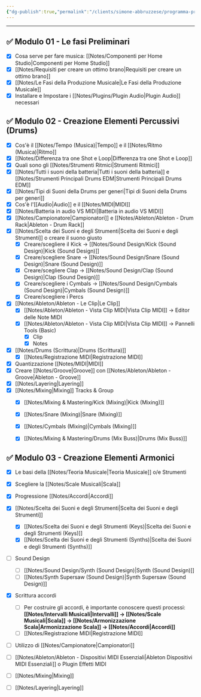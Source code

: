 ```yaml
---
{"dg-publish":true,"permalink":"/clients/simone-abbruzzese/programma-produzione-musicale-con-ableton-simone-abbruzzese/"}
---
```




---
## ✅ Modulo 01 - Le fasi Preliminari

- [x] Cosa serve per fare musica: [[Notes/Componenti per Home Studio\|Componenti per Home Studio]]
- [x] [[Notes/Requisiti per creare un ottimo brano\|Requisiti per creare un ottimo brano]]
- [x] [[Notes/Le Fasi della Produzione Musicale\|Le Fasi della Produzione Musicale]]
- [x] Installare e Impostare i [[Notes/Plugins/Plugin Audio\|Plugin Audio]] necessari

## ✅ Modulo 02 - Creazione Elementi Percussivi (Drums)

- [x] Cos'è il [[Notes/Tempo (Musica)\|Tempo]] e il [[Notes/Ritmo (Musica)\|Ritmo]]
- [x] [[Notes/Differenza tra one Shot e Loop\|Differenza tra one Shot e Loop]]
- [x] Quali sono gli [[Notes/Strumenti Ritmici\|Strumenti Ritmici]]
- [x] [[Notes/Tutti i suoni della batteria\|Tutti i suoni della batteria]] e [[Notes/Strumenti Principali Drums EDM\|Strumenti Principali Drums EDM]]
- [x] [[Notes/Tipi di Suoni della Drums per generi\|Tipi di Suoni della Drums per generi]]
- [x] Cos'è l'[[Audio\|Audio]] e il [[Notes/MIDI\|MIDI]]
- [x] [[Notes/Batteria in audio VS MIDI\|Batteria in audio VS MIDI]]
- [x] [[Notes/Campionatore\|Campionatori]] e [[Notes/Ableton/Ableton - Drum Rack\|Ableton - Drum Rack]]
- [x] [[Notes/Scelta dei Suoni e degli Strumenti\|Scelta dei Suoni e degli Strumenti]] o creare il suono giusto
	- [x] Creare/scegliere il Kick → [[Notes/Sound Design/Kick (Sound Design)\|Kick (Sound Design)]]
	- [x] Creare/scegliere Snare → [[Notes/Sound Design/Snare (Sound Design)\|Snare (Sound Design)]]
	- [x] Creare/scegliere Clap → [[Notes/Sound Design/Clap (Sound Design)\|Clap (Sound Design)]]
	- [x] Creare/scegliere i Cymbals → [[Notes/Sound Design/Cymbals (Sound Design)\|Cymbals (Sound Design)]]
	- [x] Creare/scegliere i Percs
- [x] [[Notes/Ableton/Ableton - Le Clip\|Le Clip]] 
	- [x] [[Notes/Ableton/Ableton - Vista Clip MIDI\|Vista Clip MIDI]] → Editor delle Note MIDI
	- [x] [[Notes/Ableton/Ableton - Vista Clip MIDI\|Vista Clip MIDI]] → Pannelli Tools (Basic)
		- [x] Clip
		- [x] Notes
- [x] [[Notes/Drums (Scrittura)\|Drums (Scrittura)]]
	- [x] [[Notes/Registrazione MIDI\|Registrazione MIDI]]
- [x] Quantizzazione [[Notes/MIDI\|MIDI]]
- [x] Creare [[Notes/Groove\|Groove]] con [[Notes/Ableton/Ableton - Groove\|Ableton - Groove]]
- [x] [[Notes/Layering\|Layering]]
- [x] [[Notes/Mixing\|Mixing]] Tracks & Group
	- [x] [[Notes/Mixing & Mastering/Kick (Mixing)\|Kick (Mixing)]]
	- [x] [[Notes/Snare (Mixing)\|Snare (Mixing)]]
	- [x] [[Notes/Cymbals (Mixing)\|Cymbals (Mixing)]]
	- [x] [[Notes/Mixing & Mastering/Drums (Mix Buss)\|Drums (Mix Buss)]]


## ✅ Modulo 03 - Creazione Elementi Armonici


- [x] Le basi della [[Notes/Teoria Musicale\|Teoria Musicale]] o/e Strumenti
- [x] Scegliere la [[Notes/Scale Musicali\|Scala]]
- [x] Progressione [[Notes/Accordi\|Accordi]]
- [x] [[Notes/Scelta dei Suoni e degli Strumenti\|Scelta dei Suoni e degli Strumenti]]
	- [x] [[Notes/Scelta dei Suoni e degli Strumenti (Keys)\|Scelta dei Suoni e degli Strumenti (Keys)]]
	- [x] [[Notes/Scelta dei Suoni e degli Strumenti (Synths)\|Scelta dei Suoni e degli Strumenti (Synths)]]
- [ ] Sound Design
	- [ ] [[Notes/Sound Design/Synth (Sound Design)\|Synth (Sound Design)]]
	- [ ] [[Notes/Synth Supersaw (Sound Design)\|Synth Supersaw (Sound Design)]]
- [x] Scrittura accordi
	- [ ] Per costruire gli accordi, è importante conoscere questi processi: **[[Notes/Intervalli Musicali\|Intervalli]] → [[Notes/Scale Musicali\|Scala]] → [[Notes/Armonizzazione Scala\|Armonizzazione Scala]] → [[Notes/Accordi\|Accordi]]**
	- [ ] [[Notes/Registrazione MIDI\|Registrazione MIDI]]
- [ ] Utilizzo di [[Notes/Campionatore\|Campionatori]]
- [ ] [[Notes/Ableton/Ableton - Dispositivi MIDI Essenziali\|Ableton Dispositivi MIDI Essenziali]] o Plugin Effetti MIDI
- [ ] [[Notes/Mixing\|Mixing]]
- [ ] [[Notes/Layering\|Layering]]



